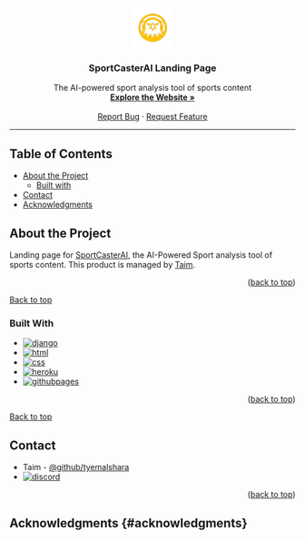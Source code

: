 
#

<a name="readme-top"></a>

<div align="center">
  <div align="center">
    <img src="./sportcasterai-hero-logo.svg" alt="SportCasterAI Logo" width="70" height="70" />
  </div>
  <h3 align="center">SportCasterAI Landing Page</h3>
  <p align="center">
    The AI-powered sport analysis tool of sports content
    <br />
    <a href="https://tyemalshara.github.io/sportcasterai.de"><strong>Explore the Website »</strong></a>
    <br />
    <br />
    <a href="https://github.com/tyemalshara/sportcasterai.de/issues">Report Bug</a>
    ·
    <a href="https://github.com/tyemalshara/sportcasterai.de/issues">Request Feature</a>
  </p>
</div>

---

## Table of Contents

- [About the Project](#about-the-project)
  - [Built with](#built-with)  
- [Contact](#contact)
- [Acknowledgments](#acknowledgments)

## About the Project

Landing page for [SportCasterAI](https://tyemalshara.github.io/sportcasterai.de/), the AI-Powered Sport analysis tool of sports content. This product is managed by [Taim](https://github.com/tyemalshara).

<p align="right">(<a href="#readme-top">back to top</a>)</p>

[Back to top](#section) 

### Built With

- [![django][django]][django-url]
- [![html][html]][html-url]
- [![css][css]][css-url]
- [![heroku][heroku]][heroku-url]
- [![githubpages][githubpages]][githubpages-url]


<p align="right">(<a href="#readme-top">back to top</a>)</p>

[Back to top](#section) 

## Contact

- Taim - [@github/tyemalshara](https://github.com/tyemalshara)
- [![discord][discord]][discord-url]

<p align="right">(<a href="#readme-top">back to top</a>)</p>

[django]: https://img.shields.io/badge/Django-black?style=for-the-badge&logo=Django
[django-url]: https://www.djangoproject.com
[html]: https://img.shields.io/badge/HTML-black?style=for-the-badge&logo=html5
[html-url]: Https://html.spec.whatwg.org
[css]: https://img.shields.io/badge/css-black?style=for-the-badge&logo=css3
[css-url]: https://www.w3.org/Style/CSS
[heroku]: https://img.shields.io/badge/Heroku-purple?style=for-the-badge&logo=heroku
[heroku-url]: https://www.heroku.com/
[githubpages]: https://img.shields.io/badge/GitHub_Pages-blue?style=for-the-badge&logo=githubpages
[githubpages-url]: https://pages.github.com
[discord]: https://img.shields.io/badge/Discord-black?style=for-the-badge&logo=Discord
[discord-url]: https://discord.gg/s6P4jVMu7f



## Acknowledgments {#acknowledgments}
